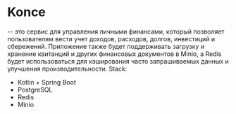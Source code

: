 # Konce
-- это сервис для управления личными финансами, который позволяет пользователям вести учет доходов, расходов, долгов, инвестиций и сбережений. Приложение также будет поддерживать загрузку и хранение квитанций и других финансовых документов в Minio, а Redis будет использоваться для кэширования часто запрашиваемых данных и улучшения производительности.
Stack:
* Kotlin + Spring Boot
* PostgreSQL
* Redis
* Minio
